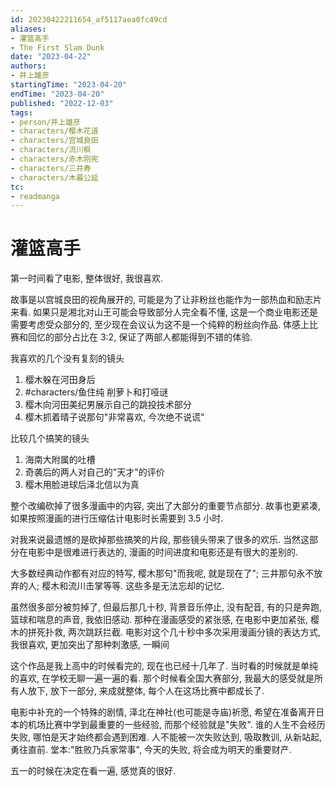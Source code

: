 ```yaml
---
id: 20230422211654_af5117aea0fc49cd
aliases:
- 灌篮高手
- The First Slam Dunk
date: "2023-04-22"
authors:
- 井上雄彦
startingTime: "2023-04-20"
endTime: "2023-04-20"
published: "2022-12-03"
tags:
- person/井上雄彦
- characters/樱木花道
- characters/宫城良田
- characters/流川枫
- characters/赤木刚宪
- characters/三井寿
- characters/木暮公延
tc:
- readmanga
---
```


# 灌篮高手

第一时间看了电影, 整体很好, 我很喜欢.

故事是以宫城良田的视角展开的, 可能是为了让非粉丝也能作为一部热血和励志片来看.
如果只是湘北对山王可能会导致部分人完全看不懂, 这是一个商业电影还是需要考虑受众部分的, 至少现在会议认为这不是一个纯粹的粉丝向作品.
体感上比赛和回忆的部分占比在 3:2, 保证了两部人都能得到不错的体验.

我喜欢的几个没有复刻的镜头
1. 樱木躲在河田身后
2. #characters/鱼住纯 削萝卜和打哑谜
3. 樱木向河田美纪男展示自己的跳投技术部分
4. 樱木抓着晴子说那句"非常喜欢, 今次绝不说谎"

比较几个搞笑的镜头
1. 海南大附属的吐槽
2. 奇袭后的两人对自己的"天才"的评价
3. 樱木用脸进球后泽北信以为真

整个改编砍掉了很多漫画中的内容, 突出了大部分的重要节点部分.
故事也更紧凑, 如果按照漫画的进行压缩估计电影时长需要到 3.5 小时.

对我来说最遗憾的是砍掉那些搞笑的片段, 那些镜头带来了很多的欢乐.
当然这部分在电影中是很难进行表达的, 漫画的时间进度和电影还是有很大的差别的.

大多数经典动作都有对应的特写, 樱木那句"而我呢, 就是现在了"; 三井那句永不放弃的人; 樱木和流川击掌等等.
这些多是无法忘却的记忆.

虽然很多部分被剪掉了, 但最后那几十秒, 背景音乐停止, 没有配音, 有的只是奔跑, 篮球和喘息的声音, 我依旧感动.
那种在漫画感受的紧张感, 在电影中更加紧张, 樱木的拼死扑救, 两次跳跃拦截.
电影对这个几十秒中多次采用漫画分镜的表达方式, 我很喜欢, 更加突出了那种刺激感, 一瞬间

这个作品是我上高中的时候看完的, 现在也已经十几年了.
当时看的时候就是单纯的喜欢, 在学校无聊一遍一遍的看.
那个时候看全国大赛部分, 我最大的感受就是所有人放下, 放下一部分, 来成就整体, 每个人在这场比赛中都成长了.

电影中补充的一个特殊的剧情, 泽北在神社(也可能是寺庙)祈愿, 希望在准备离开日本的机场比赛中学到最重要的一些经验, 而那个经验就是"失败".
谁的人生不会经历失败, 哪怕是天才始终都会遇到困难.
人不能被一次失败达到, 吸取教训, 从新站起, 勇往直前.
堂本:"胜败乃兵家常事", 今天的失败, 将会成为明天的重要财产.

五一的时候在决定在看一遍, 感觉真的很好.
